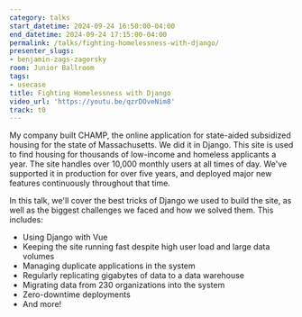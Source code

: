 ```yaml
---
category: talks
start_datetime: 2024-09-24 16:50:00-04:00
end_datetime: 2024-09-24 17:15:00-04:00
permalink: /talks/fighting-homelessness-with-django/
presenter_slugs:
- benjamin-zags-zagorsky
room: Junior Ballroom
tags:
- usecase
title: Fighting Homelessness with Django
video_url: 'https://youtu.be/qzrDOveNim8'
track: t0
---
```


My company built CHAMP, the online application for state-aided subsidized housing for the state of Massachusetts.  We did it in Django.  This site is used to find housing for thousands of low-income and homeless applicants a year.  The site handles over 10,000 monthly users at all times of day.  We've supported it in production for over five years, and deployed major new features continuously throughout that time.

In this talk, we'll cover the best tricks of Django we used to build the site, as well as the biggest challenges we faced and how we solved them.  This includes:

* Using Django with Vue
* Keeping the site running fast despite high user load and large data volumes
* Managing duplicate applications in the system
* Regularly replicating gigabytes of data to a data warehouse
* Migrating data from 230 organizations into the system
* Zero-downtime deployments
* And more!
